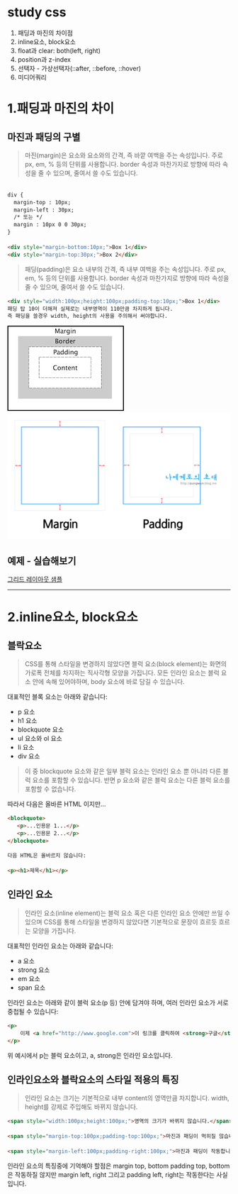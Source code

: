 # study css

1. 패딩과 마진의 차이점
2. inline요소, block요소
3. float과 clear: both(left, right)
4. position과 z-index
5. 선택자 - 가상선택자(::after, ::before, ::hover)
6. 미디어쿼리



# 1.패딩과 마진의 차이
## 마진과 패딩의 구별

>마진(margin)은 요소와 요소와의 간격, 즉 바깥 여백을 주는 속성입니다. 주로 px, em, % 등의 단위를 사용합니다.
border 속성과 마찬가지로 방향에 따라 속성을 줄 수 있으며, 줄여서 쓸 수도 있습니다.


```html

div {
  margin-top : 10px;
  margin-left : 30px;
  /* 또는 */
  margin : 10px 0 0 30px;
}

<div style="margin-bottom:10px;">Box 1</div>
<div style="margin-top:30px;">Box 2</div>
```

>패딩(padding)은 요소 내부의 간격, 즉 내부 여백을 주는 속성입니다. 주로 px, em, % 등의 단위를 사용합니다.
border 속성과 마찬가지로 방향에 따라 속성을 줄 수 있으며, 줄여서 쓸 수도 있습니다.

```html
<div style="width:100px;height:100px;padding-top:10px;">Box 1</div>
패딩 탑 10이 더해져 실제로는 내부영역이 110만큼 차지하게 됩니다.
즉 패딩을 쓸경우 width, height의 사용을 주의해서 써야합니다.
```


![boxmodel](./img/boxmodel.png)
![marginpadding](./img/marginpadding.png)


## 예제 - 실습해보기
[그리드 레이아웃 샘플](https://gridbyexample.com/examples/)



<hr/>


# 2.inline요소, block요소

## 블락요소
>CSS를 통해 스타일을 변경하지 않았다면 블럭 요소(block element)는 화면의 가로폭 전체를 차지하는 직사각형 모양을 가집니다. 모든 인라인 요소는 블럭 요소 안에 속해 있어야하며, body 요소에 바로 담길 수 있습니다.

대표적인 블록 요소는 아래와 같습니다:

* p 요소
* h1 요소
* blockquote 요소
* ul 요소와 ol 요소
* li 요소
* div 요소

>이 중 blockquote 요소와 같은 일부 블럭 요소는 인라인 요소 뿐 아니라 다른 블럭 요소를 포함할 수 있습니다. 반면 p 요소와 같은 블럭 요소는 다른 블럭 요소를 포함할 수 없습니다.

따라서 다음은 올바른 HTML 이지만…

```html
<blockquote>
   <p>...인용문 1...</p>
   <p>...인용문 2...</p>
</blockquote>

다음 HTML은 올바르지 않습니다:

<p><h1>제목</h1></p>
```



## 인라인 요소

>인라인 요소(inline element)는 블럭 요소 혹은 다른 인라인 요소 안에만 쓰일 수 있으며 CSS를 통해 스타일을 변경하지 않았다면 기본적으로 문장이 흐르듯 흐르는 모양을 가집니다.

대표적인 인라인 요소는 아래와 같습니다:

* a 요소
* strong 요소
* em 요소
* span 요소

인라인 요소는 아래와 같이 블럭 요소(p 등) 안에 담겨야 하며, 여러 인라인 요소가 서로 중첩될 수 있습니다:

```html
<p>
    이제 <a href="http://www.google.com">이 링크를 클릭하여 <strong>구글</strong>로 이동</a> 합시다.
</p>
```

위 예시에서 p는 블럭 요소이고, a, strong은 인라인 요소입니다.


## 인라인요소와 블락요소의 스타일 적용의 특징

> 인라인 요소는 크기는 기본적으로 내부 content의 영역만큼 차지합니다. width, height를 강제로 주입해도 바뀌지 않습니다.

```html
<span style="width:100px;height:100px;">영역의 크기가 바뀌지 않습니다.</span>

<span style="margin-top:100px;padding-top:100px;">마진과 패딩이 먹히질 않습니다.</span>

<span style="margin-left:100px;padding-right:100px;">마진과 패딩이 작동합니다.</span>
```

인라인 요소의 특징중에 기억해야 할점은 margin top, bottom padding top, bottom은 작동하질 않지만 margin left, right 그리고 padding left, right는 작동한다는 사실입니다.
